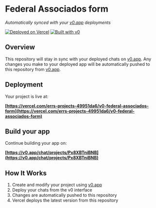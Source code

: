 # Federal Associados form

*Automatically synced with your [v0.app](https://v0.app) deployments*

[![Deployed on Vercel](https://img.shields.io/badge/Deployed%20on-Vercel-black?style=for-the-badge&logo=vercel)](https://vercel.com/errs-projects-49951da6/v0-federal-associados-form)
[![Built with v0](https://img.shields.io/badge/Built%20with-v0.app-black?style=for-the-badge)](https://v0.app/chat/projects/Px8XBTniBNB)

## Overview

This repository will stay in sync with your deployed chats on [v0.app](https://v0.app).
Any changes you make to your deployed app will be automatically pushed to this repository from [v0.app](https://v0.app).

## Deployment

Your project is live at:

**[https://vercel.com/errs-projects-49951da6/v0-federal-associados-form](https://vercel.com/errs-projects-49951da6/v0-federal-associados-form)**

## Build your app

Continue building your app on:

**[https://v0.app/chat/projects/Px8XBTniBNB](https://v0.app/chat/projects/Px8XBTniBNB)**

## How It Works

1. Create and modify your project using [v0.app](https://v0.app)
2. Deploy your chats from the v0 interface
3. Changes are automatically pushed to this repository
4. Vercel deploys the latest version from this repository